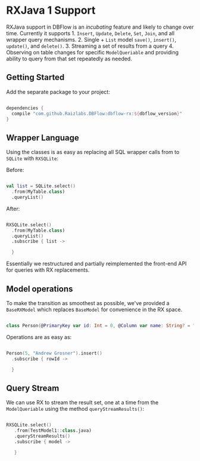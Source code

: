 # RXJava 1 Support

RXJava support in DBFlow is an _incubating_ feature and likely to change over time.
Currently it supports
    1. `Insert`, `Update`, `Delete`, `Set`, `Join`, and all wrapper query mechanisms.
    2. Single + `List` model `save()`, `insert()`, `update()`, and `delete()`.
    3. Streaming a set of results from a query
    4. Observing on table changes for specific `ModelQueriable` and providing ability to query from that set repeatedly as needed.

## Getting Started

Add the separate package to your project:
```groovy

dependencies {
  compile "com.github.Raizlabs.DBFlow:dbflow-rx:${dbflow_version}"
}

```

## Wrapper Language
Using the classes is as easy as replacing all SQL wrapper calls from to `SQLite` with `RXSQLite`:

Before:
```kotlin

val list = SQLite.select()
  .from(MyTable.class)
  .queryList()

```

After:

```kotlin

RXSQLite.select()
  .from(MyTable.class)
  .queryList()
  .subscribe { list ->

  }

```

Essentially we restructured and partially reimplemented the front-end API for queries
with RX replacements.

## Model operations
To make the transition as smoothest as possible, we've provided a `BaseRXModel` which replaces `BaseModel` for convenience in the RX space.

```kotlin

class Person(@PrimaryKey var id: Int = 0, @Column var name: String? = "") : BaseRXModel

```

Operations are as easy as:
```kotlin

Person(5, "Andrew Grosner").insert()
  .subscribe { rowId ->

  }

```

## Query Stream

We can use RX to stream the result set, one at a time from the `ModelQueriable` using
the method `queryStreamResults()`:

```kotlin

RXSQLite.select()
   .from(TestModel1::class.java)
   .queryStreamResults()
   .subscribe { model ->

   }

```
